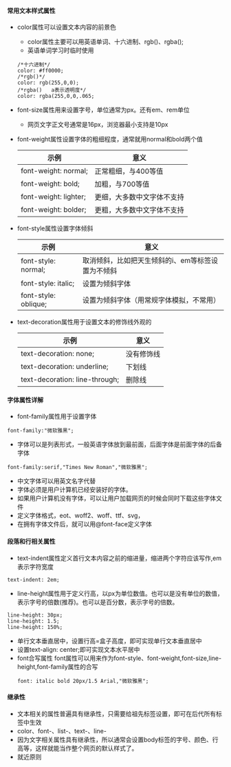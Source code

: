 #### 常用文本样式属性
+ color属性可以设置文本内容的前景色
    + color属性主要可以用英语单词、十六进制、rgb()、rgba();
    + 英语单词学习时临时使用
    ```
    /*十六进制*/
    color: #ff0000;
    /*rgb()*/
    color: rgb(255,0,0);
    /*rgba()   a表示透明度*/
    color: rgba(255,0,0,.065;
    ```
+ font-size属性用来设置字号，单位通常为px。还有em、rem单位
    + 网页文字正文号通常是16px，浏览器最小支持是10px
+ font-weight属性设置字体的粗细程度，通常就用normal和bold两个值

    示例|意义
    --|--
    font-weight: normal;|正常粗细，与400等值
    font-weight: bold;|加粗，与700等值
    font-weight: lighter;|更细，大多数中文字体不支持
    font-weight: bolder;|更粗，大多数中文字体不支持

+ font-style属性设置字体倾斜

    示例|意义
    --|--
    font-style: normal;|取消倾斜，比如把天生倾斜的i、em等标签设置为不倾斜
    font-style: italic;|设置为倾斜字体
    font-style: oblique;|设置为倾斜字体（用常规字体模拟，不常用）

+ text-decoration属性用于设置文本的修饰线外观的

    示例|意义
    --|--
    text-decoration: none;|没有修饰线
    text-decoration: underline;|下划线
    text-decoration: line-through;|删除线


#### 字体属性详解
+ font-family属性用于设置字体
```
font-family:"微软雅黑";
```
+ 字体可以是列表形式，一般英语字体放到最前面，后面字体是前面字体的后备字体
```
font-family:serif,"Times New Roman","微软雅黑";
```
+ 中文字体可以用英文名字代替
+ 字体必须是用户计算机已经安装好的字体。
+ 如果用户计算机没有字体，可以让用户加载网页的时候会同时下载这些字体文件
+ 定义字体格式，eot、woff2、woff、ttf、svg，
+ 在拥有字体文件后，就可以用@font-face定义字体


#### 段落和行相关属性
+ text-indent属性定义首行文本内容之前的缩进量，缩进两个字符应该写作,em表示字符宽度
```
text-indent: 2em;
```
+ line-height属性用于定义行高，以px为单位数值。也可以是没有单位的数值，表示字号的倍数(推荐)。也可以是百分数，表示字号的倍数。
```
line-height: 30px;
line-height: 1.5;
line-height: 150%;
```
+ 单行文本垂直居中，设置行高=盒子高度，即可实现单行文本垂直居中
+ 设置text-align: center;即可实现文本水平居中
+ font合写属性
    font属性可以用来作为font-style、font-weight,font-size,line-height,font-family属性的合写
    ```
    font: italic bold 20px/1.5 Arial,"微软雅黑";
    ```

#### 继承性
+ 文本相关的属性普遍具有继承性，只需要给祖先标签设置，即可在后代所有标签中生效
+ color、font-、list-、text-、line-
+ 因为文字相关属性具有继承性，所以通常会设置body标签的字号、颜色、行高等，这样就能当作整个网页的默认样式了。
+ 就近原则